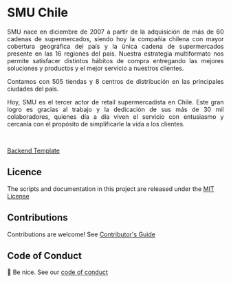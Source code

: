 # SMU Chile

<div style="text-align: justify;">
SMU nace en diciembre de 2007 a partir de la adquisición de más de 60 cadenas de supermercados, siendo hoy la compañía chilena con mayor cobertura geográfica del país y la única cadena de supermercados presente en las 16 regiones del país. Nuestra estrategia multiformato nos permite satisfacer distintos hábitos de compra entregando las mejores soluciones y productos y el mejor servicio a nuestros clientes.

Contamos con 505 tiendas y 8 centros de distribución en las principales ciudades del país.

Hoy, SMU es el tercer actor de retail supermercadista en Chile. Este gran logro es gracias al trabajo y la dedicación de sus más de 30 mil colaboradores, quienes día a día viven el servicio con entusiasmo y cercanía con el propósito de simplificarle la vida a los clientes.
</div>
<br>

[Backend Template](https://github.com/smu-chile/backend-template)

## Licence

The scripts and documentation in this project are released under the [MIT License](../LICENSE)
## Contributions

Contributions are welcome! See [Contributor's Guide](../docs/contributors.md)

## Code of Conduct

👋 Be nice. See our [code of conduct](../docs/CODE_OF_CONDUCT.md)
